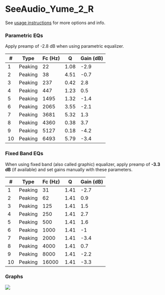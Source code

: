 # SeeAudio_Yume_2_R
See [usage instructions](https://github.com/jaakkopasanen/AutoEq#usage) for more options and info.

### Parametric EQs
Apply preamp of -2.8 dB when using parametric equalizer.

|   # | Type    |   Fc (Hz) |    Q |   Gain (dB) |
|-----|---------|-----------|------|-------------|
|   1 | Peaking |        22 | 1.08 |        -2.9 |
|   2 | Peaking |        38 | 4.51 |        -0.7 |
|   3 | Peaking |       237 | 0.42 |         2.8 |
|   4 | Peaking |       447 | 1.23 |         0.5 |
|   5 | Peaking |      1495 | 1.32 |        -1.4 |
|   6 | Peaking |      2065 | 3.55 |        -2.1 |
|   7 | Peaking |      3681 | 5.32 |         1.3 |
|   8 | Peaking |      4360 | 0.38 |         3.7 |
|   9 | Peaking |      5127 | 0.18 |        -4.2 |
|  10 | Peaking |      6493 | 5.79 |        -3.4 |

### Fixed Band EQs
When using fixed band (also called graphic) equalizer, apply preamp of **-3.3 dB** (if available) and set gains manually with these parameters.

|   # | Type    |   Fc (Hz) |    Q |   Gain (dB) |
|-----|---------|-----------|------|-------------|
|   1 | Peaking |        31 | 1.41 |        -2.7 |
|   2 | Peaking |        62 | 1.41 |         0.9 |
|   3 | Peaking |       125 | 1.41 |         1.5 |
|   4 | Peaking |       250 | 1.41 |         2.7 |
|   5 | Peaking |       500 | 1.41 |         1.6 |
|   6 | Peaking |      1000 | 1.41 |        -1   |
|   7 | Peaking |      2000 | 1.41 |        -3.4 |
|   8 | Peaking |      4000 | 1.41 |         0.7 |
|   9 | Peaking |      8000 | 1.41 |        -2.2 |
|  10 | Peaking |     16000 | 1.41 |        -3.3 |

### Graphs
![](./SeeAudio_Yume_2_R.png)
